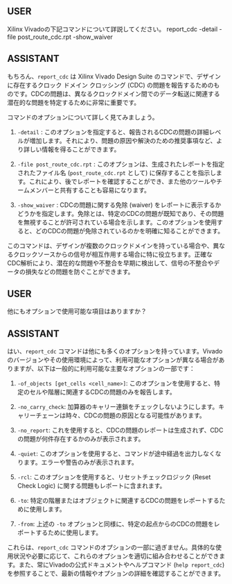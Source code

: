 ## USER
Xilinx Vivadoの下記コマンドについて詳説してください。
report_cdc -detail -file post_route_cdc.rpt -show_waiver

## ASSISTANT
もちろん、`report_cdc` は Xilinx Vivado Design Suite のコマンドで、デザインに存在するクロック ドメイン クロッシング (CDC) の問題を報告するためのものです。CDCの問題は、異なるクロックドメイン間でのデータ転送に関連する潜在的な問題を特定するために非常に重要です。

コマンドのオプションについて詳しく見てみましょう。

1. `-detail` : このオプションを指定すると、報告されるCDCの問題の詳細レベルが増加します。それにより、問題の原因や解決のための推奨事項など、より詳しい情報を得ることができます。

2. `-file post_route_cdc.rpt` : このオプションは、生成されたレポートを指定されたファイル名 (`post_route_cdc.rpt` として) に保存することを指示します。これにより、後でレポートを確認することができ、また他のツールやチームメンバーと共有することも容易になります。

3. `-show_waiver` : CDCの問題に関する免除 (waiver) をレポートに表示するかどうかを指定します。免除とは、特定のCDCの問題が既知であり、その問題を無視することが許可されている場合を示します。このオプションを使用すると、どのCDCの問題が免除されているのかを明確に知ることができます。

このコマンドは、デザインが複数のクロックドメインを持っている場合や、異なるクロックソースからの信号が相互作用する場合に特に役立ちます。正確なCDC解析により、潜在的な問題や不整合を早期に検出して、信号の不整合やデータの損失などの問題を防ぐことができます。

## USER
他にもオプションで使用可能な項目はありますか？

## ASSISTANT
はい、`report_cdc` コマンドは他にも多くのオプションを持っています。Vivadoのバージョンやその使用環境によって、利用可能なオプションが異なる場合がありますが、以下は一般的に利用可能な主要なオプションの一部です：

1. `-of_objects [get_cells <cell_name>]`: このオプションを使用すると、特定のセルや階層に関連するCDCの問題のみを報告します。

2. `-no_carry_check`: 加算器のキャリー連鎖をチェックしないようにします。キャリーチェーンは時々、CDCの問題の原因となる可能性があります。

3. `-no_report`: これを使用すると、CDCの問題のレポートは生成されず、CDCの問題が何件存在するかのみが表示されます。

4. `-quiet`: このオプションを使用すると、コマンドが途中経過を出力しなくなります。エラーや警告のみが表示されます。

5. `-rcl`: このオプションを使用すると、リセットチェックロジック (Reset Check Logic) に関する問題もレポートに含まれます。

6. `-to`: 特定の階層またはオブジェクトに関連するCDCの問題をレポートするために使用します。

7. `-from`: 上述の `-to` オプションと同様に、特定の起点からのCDCの問題をレポートするために使用します。

これらは、`report_cdc` コマンドのオプションの一部に過ぎません。具体的な使用状況や必要に応じて、これらのオプションを適切に組み合わせることができます。また、常にVivadoの公式ドキュメントやヘルプコマンド (`help report_cdc`) を参照することで、最新の情報やオプションの詳細を確認することができます。